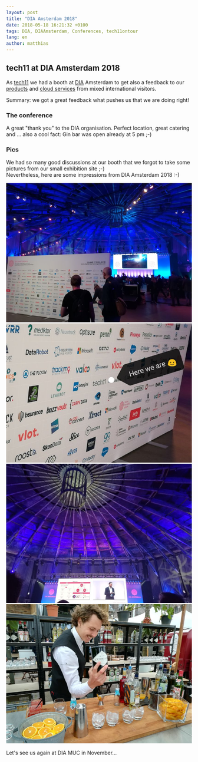```yaml
---
layout: post
title: "DIA Amsterdam 2018"
date: 2018-05-18 16:21:32 +0100
tags: DIA, DIAAmsterdam, Conferences, tech11ontour
lang: en
author: matthias
---
```

## tech11 at DIA Amsterdam 2018

As [tech11] we had a booth at [DIA] Amsterdam to get also a feedback to our [products] and [cloud services] from mixed international visitors.

Summary: we got a great feedback what pushes us that we are doing right!

### The conference

A great "thank you" to the DIA organisation. Perfect location, great catering and ... also a cool fact: Gin bar was open already at 5 pm ;-)

### Pics

We had so many good discussions at our booth that we forgot to take some pictures from our small exhibition site ;-)  
Nevertheless, here are some impressions from DIA Amsterdam 2018 :-)

![DIA Amsterdam - Pics](/assets/dia-amsterdam-2018/IMG_20180516_090746.jpg)
![DIA Amsterdam - Pics](/assets/dia-amsterdam-2018/IMG_20180516_092519.jpg)
![DIA Amsterdam - Pics](/assets/dia-amsterdam-2018/IMG_20180516_093219.jpg)
![DIA Amsterdam - Pics](/assets/dia-amsterdam-2018/IMG_20180516_183432.jpg)

Let's see us again at DIA MUC in November...

[tech11]:   https://tech11.com
[DIA]:      http://www.digitalinsuranceagenda.com/236/tech11-fully-automated-digital-core-insurance-solutions/
[products]: https://tech11.com/en/products
[cloud services]: https://tech11.com/en/cloud-services
